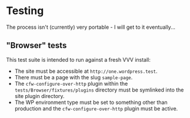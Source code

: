 # Testing

The process isn't (currently) very portable - I will get to it eventually...

## "Browser" tests

This test suite is intended to run against a fresh VVV install:

* The site must be accessible at `http://one.wordpress.test`.
* There must be a page with the slug `sample-page`.
* The `cfw-configure-over-http` plugin within the `tests/Browser/fixtures/plugins` directory must be symlinked into the site plugin directory.
* The WP environment type must be set to something other than production and the `cfw-configure-over-http` plugin must be active.

